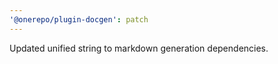 ```yaml
---
'@onerepo/plugin-docgen': patch
---
```


Updated unified string to markdown generation dependencies.
